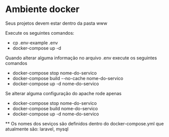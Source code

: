 # Ambiente docker 

Seus projetos devem estar dentro da pasta www

Execute os seguintes comandos:

- cp .env-example .env
- docker-compose up -d

Quando alterar alguma informação no arquivo .env execute os seguintes comandos

- docker-compose stop nome-do-servico
- docker-compose build --no-cache nome-do-servico
- docker-compose up -d nome-do-servico

Se alterar alguma configuração do apache rode apenas

- docker-compose stop nome-do-servico
- docker-compose build nome-do-servico
- docker-compose up -d nome-do-servico

** Os nomes dos seviços são definidos dentro do docker-compose.yml que atualmente são: laravel, mysql

